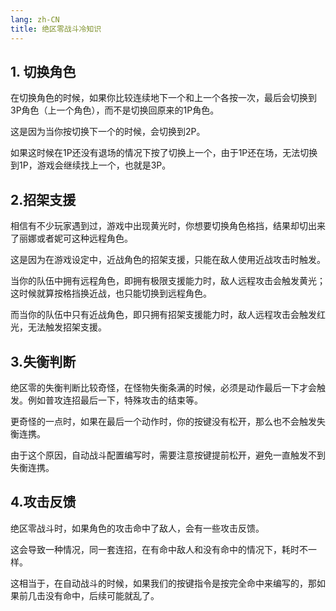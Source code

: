 ```yaml
---
lang: zh-CN
title: 绝区零战斗冷知识
---
```



## 1. 切换角色

在切换角色的时候，如果你比较连续地下一个和上一个各按一次，最后会切换到3P角色（上一个角色），而不是切换回原来的1P角色。

这是因为当你按切换下一个的时候，会切换到2P。

如果这时候在1P还没有退场的情况下按了切换上一个，由于1P还在场，无法切换到1P，游戏会继续找上一个，也就是3P。

## 2.招架支援

相信有不少玩家遇到过，游戏中出现黄光时，你想要切换角色格挡，结果却切出来了丽娜或者妮可这种远程角色。

这是因为在游戏设定中，近战角色的招架支援，只能在敌人使用近战攻击时触发。

当你的队伍中拥有远程角色，即拥有极限支援能力时，敌人远程攻击会触发黄光；这时候就算按格挡换近战，也只能切换到远程角色。

而当你的队伍中只有近战角色，即只拥有招架支援能力时，敌人远程攻击会触发红光，无法触发招架支援。

## 3.失衡判断

绝区零的失衡判断比较奇怪，在怪物失衡条满的时候，必须是动作最后一下才会触发。例如普攻连招最后一下，特殊攻击的结束等。

更奇怪的一点时，如果在最后一个动作时，你的按键没有松开，那么也不会触发失衡连携。

由于这个原因，自动战斗配置编写时，需要注意按键提前松开，避免一直触发不到失衡连携。

## 4.攻击反馈

绝区零战斗时，如果角色的攻击命中了敌人，会有一些攻击反馈。

这会导致一种情况，同一套连招，在有命中敌人和没有命中的情况下，耗时不一样。

这相当于，在自动战斗的时候，如果我们的按键指令是按完全命中来编写的，那如果前几击没有命中，后续可能就乱了。